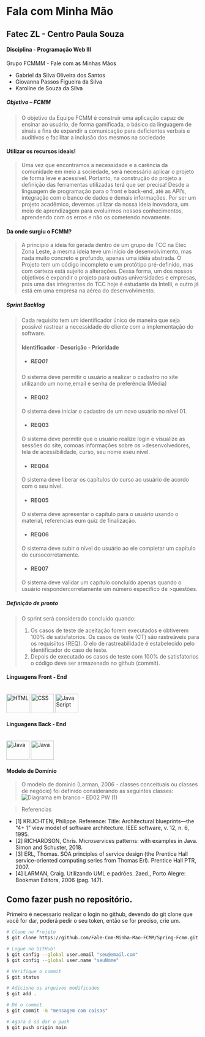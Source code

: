 # Fala com Minha Mão

## Fatec ZL - Centro Paula Souza
#### Disciplina - Programação Web III

Grupo FCMMM - Fale com as Minhas Mãos
- Gabriel da Silva Oliveira dos Santos
- Giovanna Passos Figueira da Silva
- Karoline de Souza da Silva

##### Objetivo – FCMM 
> O objetivo da Equipe FCMM é construir uma aplicação capaz de ensinar ao usuário, de forma gamificada, o básico da linguagem de sinais a fins de expandir a comunicação para deficientes verbais e auditivos e facilitar a inclusão dos mesmos na sociedade

#### Utilizar os recursos ideais!
> Uma vez que encontramos a necessidade e a carência da comunidade em meio a sociedade, será necessário aplicar o projeto de forma leve e acessível.
Portanto, na construção do projeto a definição das ferramentas utilizadas terá que ser precisa! Desde a linguagem de programação para o front e back-end, até as API’s, integração com o banco de dados e demais informações.
Por ser um projeto acadêmico, devemos utilizar da nossa ideia inovadora, um meio de aprendizagem para evoluirmos nossos conhecimentos, aprendendo com os erros e não os cometendo novamente.

#### Da onde surgiu o FCMM?

> A principio a ideia foi gerada dentro de um grupo de TCC na Etec Zona Leste, a mesma ideia teve um início de desenvolvimento, mas nada muito concreto e profundo, apenas uma idéia abstrada.
O Projeto tem um código incompleto e um protótipo pré-definido, mas com certeza está sujeito a alterações.
Dessa forma, um dos nossos objetivos é expandir o projeto para outras universidades e empresas, pois uma das integrantes do TCC hoje é estudante da Intelli, e outro já está em uma empresa na aérea do desenvolvimento.

##### Sprint Backlog
> Cada requisito tem um identificador único de maneira que seja possível rastrear a necessidade do cliente com a implementação do software. 
> #### Identificador - Descrição - Prioridade
>- ##### REQ01
>O sistema deve permitir o usuário a realizar o cadastro no site utilizando um nome,email e senha de preferência (Média)  
>- #### REQ02 
>O sistema deve iniciar o cadastro de um novo usuário no nível 01.
>- #### REQ03 
>O sistema deve permitir que o usuário realize login e visualize as sessões do site, comoas informações sobre os >desenvolvedores, tela de acessibilidade, curso, seu nome eseu nível.
>- #### REQ04
>O sistema deve liberar os capítulos do curso ao usuário de acordo com o seu nível.
>- #### REQ05 
>O sistema deve apresentar o capítulo para o usuário usando o material, referencias eum quiz de finalização.
>- #### REQ06
>O sistema deve subir o nível do usuário ao ele completar um capítulo do cursocorretamente.
>- #### REQ07
>O sistema deve validar um capítulo concluído apenas quando o usuário respondercorretamente um número específico de >questões.

##### Definição de pronto
> O sprint será considerado concluido quando:
> 1) Os casos de teste de aceitação forem executados e obtiverem 100% de satisfatorios. Os casos de teste (CT) são rastreáveis para os requisiitos (REQ). O elo de rastreabilidade
é estabelecido pelo identificador do caso de teste.
> 2) Depois de executado os casos de teste com 100% de satisfatorios o código deve ser armazenado no github (commit).

#### Linguagens Front - End
<div style="display: inline_block"><br>
  <img align="center" alt="HTML" height="50" width="60"
  src="https://cdn.jsdelivr.net/gh/devicons/devicon/icons/html5/html5-original.svg" <br>
  <img align="center" alt="CSS" height="50" width="60"
  src="https://cdn.jsdelivr.net/gh/devicons/devicon/icons/css3/css3-original.svg" <br>
  <img align="center" alt="Java Script" height="50" width="60"
  src="https://cdn.jsdelivr.net/gh/devicons/devicon/icons/javascript/javascript-original.svg" <br>
  
  <br>
  
  
#### Linguagens Back - End
<div style="display: inline_block"><br>
  <img align="center" alt="Java" height="50" width="60" 
  src="https://cdn.jsdelivr.net/gh/devicons/devicon/icons/php/php-plain.svg"<br>
  <img align="center" alt="Java" height="50" width="60" 
src="https://cdn.jsdelivr.net/gh/devicons/devicon/icons/java/java-original-wordmark.svg" 
<br>


#### Modelo de Domínio
> O modelo de dominio (Larman, 2006 - classes conceituais ou classes de negócio) foi definido considerando as seguintes classes:
![Diagrama em branco - ED02 PW (1)](https://user-images.githubusercontent.com/99614357/226621601-2bbac522-7373-4c23-afbc-e3cb5741e0aa.png)


>Referencias
- [1] KRUCHTEN, Philippe. Reference: Title: Architectural blueprints—the “4+ 1” view model of software architecture. IEEE software, v. 12, n. 6, 1995.
- [2] RICHARDSON, Chris. Microservices patterns: with examples in Java. Simon and Schuster, 2018.
- [3] ERL, Thomas. SOA principles of service design (the Prentice Hall service-oriented computing series from Thomas Erl). Prentice Hall PTR, 2007.
- [4] LARMAN, Craig. Utilizando UML e padrões. 2aed., Porto Alegre: Bookman Editora, 2006 (pag. 147).

## Como fazer push no repositório.

Primeiro é necessario realizar o login no github, devendo do git clone que você for dar, poderá pedir o seu token, então se for preciso, crie um.

```bash
# Clone no Projeto
$ git clone https://github.com/Fale-Com-Minha-Mao-FCMM/Spring-Fcmm.git

# Logue no GitHub!
$ git config --global user.email "seu@email.com"
$ git config --global user.name "seuNome"

# Verifique o commit
$ git status

# Adicione os arquivos modificados
$ git add . 

# Dê o commit
$ git commit -m "mensagem com coisas"

# Agora é só dar o push
$ git push origin main

```
